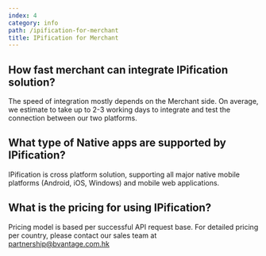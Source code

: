 ```yaml
---
index: 4
category: info
path: /ipification-for-merchant
title: IPification for Merchant
---
```


##  How fast merchant can integrate IPification solution?

The speed of integration mostly depends on the Merchant side. On average, we estimate to take up to 2-3 working days to integrate and test the connection between our two platforms.


##  What type of Native apps are supported by IPification? 

IPification is cross platform solution, supporting all major native mobile platforms (Android, iOS, Windows) and mobile web applications.


##  What is the pricing for using IPification?

Pricing model is based per successful API request base. For detailed pricing per country, please contact our sales team at partnership@bvantage.com.hk  

